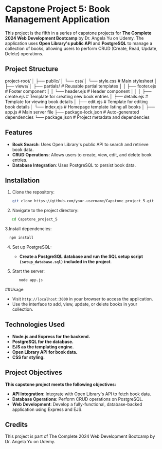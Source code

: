 # Capstone Project 5: Book Management Application

This project is the fifth in a series of capstone projects for **The Complete 2024 Web Development Bootcamp** by Dr. Angela Yu on Udemy. The application uses **Open Library's public API** and **PostgreSQL** to manage a collection of books, allowing users to perform CRUD (Create, Read, Update, Delete) operations.

## Project Structure

project-root/
│
├── public/
│   └── css/
│       └── style.css               # Main stylesheet
│
├── views/
│   ├── partials/                   # Reusable partial templates
│   │   ├── footer.ejs              # Footer component
│   │   └── header.ejs              # Header component
│   │
│   ├── create.ejs                  # Template for creating new book entries
│   ├── details.ejs                 # Template for viewing book details
│   ├── edit.ejs                    # Template for editing book details
│   └── index.ejs                   # Homepage template listing all books
│
├── app.js                          # Main server file
├── package-lock.json               # Auto-generated dependencies
└── package.json                    # Project metadata and dependencies


## Features

- **Book Search**: Uses Open Library's public API to search and retrieve book data.
- **CRUD Operations**: Allows users to create, view, edit, and delete book entries.
- **Database Integration**: Uses PostgreSQL to persist book data.

## Installation

1. Clone the repository:

   ```bash
   git clone https://github.com/your-username/Capstone_project_5.git

2. Navigate to the project directory:

```bash
   cd Capstone_project_5
```
3.Install dependencies:

```bash
  npm install
```
4. Set up PostgreSQL:

   - **Create a PostgreSQL database and run the SQL setup script ``` (setup_database.sql) ``` included in the project**.

5. Start the server:
   ```bash
      node app.js
   ```
##Usage

- Visit ``` http://localhost:3000 ``` in your browser to access the application.
- Use the interface to add, view, update, or delete books in your collection.

## Technologies Used

   - **Node.js and Express for the backend.**
   - **PostgreSQL for the database.**
   - **EJS as the templating engine.**
   - **Open Library API for book data.**
   - **CSS for styling.**

## Project Objectives

**This capstone project meets the following objectives:**

  - **API Integration**: Integrate with Open Library's API to fetch book data.
  - **Database Operations**: Perform CRUD operations on PostgreSQL.
  - **Web Development**: Develop a fully-functional, database-backed application using Express and EJS. 

## Credits

This project is part of The Complete 2024 Web Development Bootcamp by Dr. Angela Yu on Udemy.
